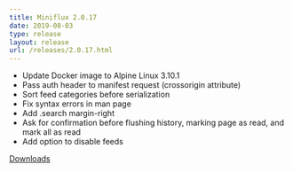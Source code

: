 ```yaml
---
title: Miniflux 2.0.17
date: 2019-08-03
type: release
layout: release
url: /releases/2.0.17.html
---
```

* Update Docker image to Alpine Linux 3.10.1
* Pass auth header to manifest request (crossorigin attribute)
* Sort feed categories before serialization
* Fix syntax errors in man page
* Add .search margin-right
* Ask for confirmation before flushing history, marking page as read, and mark all as read
* Add option to disable feeds

[Downloads](https://github.com/miniflux/v2/releases/tag/2.0.17)
